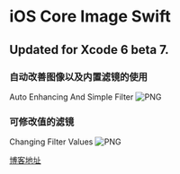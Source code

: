 iOS Core Image Swift
===================

Updated for Xcode 6 beta 7.  
---
### 自动改善图像以及内置滤镜的使用
Auto Enhancing And Simple Filter
![PNG](https://raw.githubusercontent.com/zhangao0086/iOS-CoreImage-Swift/master/intro1.png)

### 可修改值的滤镜
Changing Filter Values
![PNG](https://raw.githubusercontent.com/zhangao0086/iOS-CoreImage-Swift/master/intro2.png)

[博客地址](http://blog.csdn.net/zhangao0086/article/details/39012231)
